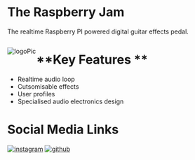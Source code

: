 <!-- display the social media buttons in your README -->



<!-- To Link your profile to the media buttons -->






# **The Raspberry Jam**

The realtime Raspberry PI powered digital guitar effects pedal.


<div style="float:left;margin:0 1px 1px 0" markdown="2">

![logoPic](https://github.com/Jscott44/RTEP5-the-raspberry-jam/assets/122903573/dc734104-55fb-4f15-a044-787479a8cce3)

</div>

# **Key Features **
- Realtime audio loop
- Cutsomisable effects
- User profiles
- Specialised audio electronics design 

# **Social Media Links**
[![instagram](https://github.com/shikhar1020jais1/Git-Social/blob/master/Icons/Instagram.png (Instagram))][2]
[![github](https://github.com/shikhar1020jais1/Git-Social/blob/master/Icons/Github.png (Github))][5]

[2]: https://www.instagram.com/the_raspberry_jam/ 
[5]: https://github.com/Jscott44/RTEP5-the-raspberry-jam
